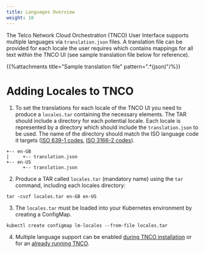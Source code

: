 ```yaml
---
title: Languages Overview
weight: 10
---
```


The Telco Network Cloud Orchestration (TNCO) User Interface supports multiple languages via `translation.json` files. A translation file can be provided for each locale the user requires which contains mappings for all text within the TNCO UI (see sample translation file below for reference).

{{%attachments title="Sample translation file" pattern=".*(json)"/%}}

# Adding Locales to TNCO

1. To set the translations for each locale of the TNCO UI you need to produce a `locales.tar` containing the necessary elements. The TAR should include a directory for each potential locale. Each locale is represented by a directory which should include the `translation.json` to be used. The name of the directory should match the ISO language code it targets ([ISO 639-1 codes](https://en.wikipedia.org/wiki/List_of_ISO_639-1_codes), [ISO 3166-2 codes](https://en.wikipedia.org/wiki/ISO_3166-2)).

```
+-- en-GB
|     +-- translation.json
+-- en-US
      +-- translation.json
```

2. Produce a TAR called `locales.tar` (mandatory name) using the `tar` command, including each locales directory:

```
tar -cvzf locales.tar en-GB en-US
```

3. The `locales.tar` must be loaded into your Kubernetes environment by creating a ConfigMap.

```
kubectl create configmap lm-locales --from-file locales.tar
```

4. Multiple language support can be enabled [during TNCO installation](/user-guides/administration/configuration/languages/language-installation/) or for an [already running TNCO](/user-guides/administration/configuration/languages/language-running/).